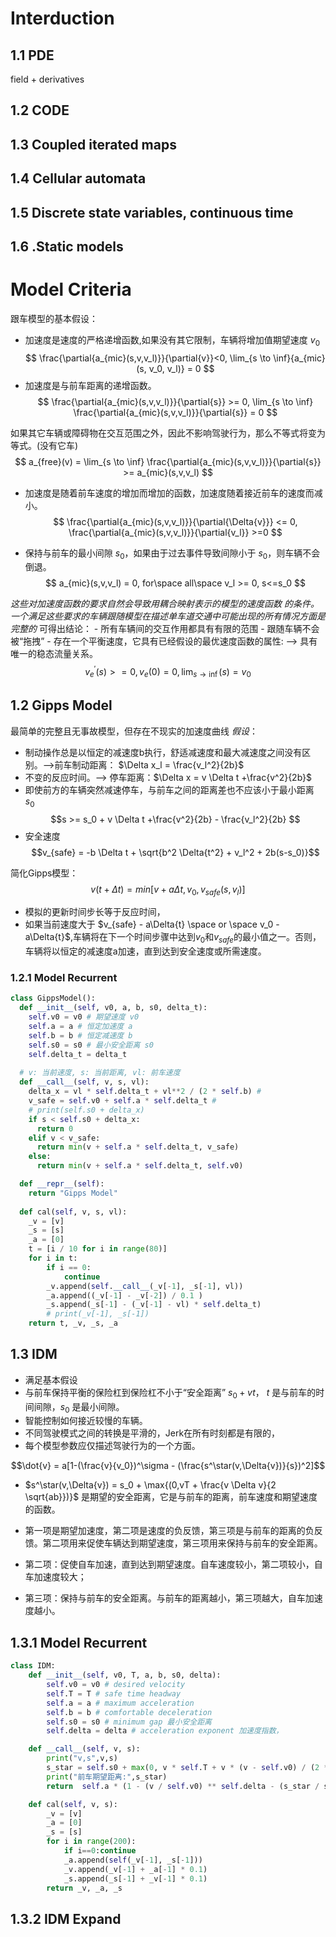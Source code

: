 # Interduction

## 1.1 PDE 
field + derivatives

## 1.2 CODE 


## 1.3 Coupled iterated maps 

## 1.4 Cellular automata 

## 1.5 Discrete state variables, continuous time

## 1.6 .Static models 



# Model Criteria 
跟车模型的基本假设：

- 加速度是速度的严格递增函数,如果没有其它限制，车辆将增加值期望速度 $v_0$
$$  \frac{\partial{a_{mic}(s,v,v_l)}}{\partial{v}}<0, \lim_{s \to \inf}{a_{mic}(s, v_0, v_l)} = 0 $$
- 加速度是与前车距离的递增函数。
  $$ \frac{\partial{a_{mic}(s,v,v_l)}}{\partial{s}} >= 0, \lim_{s \to \inf} \frac{\partial{a_{mic}(s,v,v_l)}}{\partial{s}} = 0 $$

如果其它车辆或障碍物在交互范围之外，因此不影响驾驶行为，那么不等式将变为等式。(没有它车)
$$ a_{free}(v) = \lim_{s \to \inf} \frac{\partial{a_{mic}(s,v,v_l)}}{\partial{s}} >= a_{mic}(s,v,v_l) $$

- 加速度是随着前车速度的增加而增加的函数，加速度随着接近前车的速度而减小。
$$ \frac{\partial{a_{mic}(s,v,v_l)}}{\partial{\Delta{v}}} <= 0, \frac{\partial{a_{mic}(s,v,v_l)}}{\partial{v_l}} >=0 $$

- 保持与前车的最小间隙 $s_0$，如果由于过去事件导致间隙小于 $s_0$，则车辆不会倒退。
  $$ a_{mic}(s,v,v_l) = 0, for\space all\space v_l >= 0, s<=s_0 $$


*这些对加速度函数的要求自然会导致用耦合映射表示的模型的速度函数 的条件。  一个满足这些要求的车辆跟随模型在描述单车道交通中可能出现的所有情况方面是完整的*
可得出结论：
    - 所有车辆间的交互作用都具有有限的范围
    - 跟随车辆不会被“拖拽”
    - 存在一个平衡速度，它具有已经假设的最优速度函数的属性: --> 具有唯一的稳态流量关系。
  $$ v_e^{\prime}(s) >= 0, v_e{(0)} = 0, \lim_{s \to \inf}{(s)} = v_0$$

## 1.2 Gipps Model 
最简单的完整且无事故模型，但存在不现实的加速度曲线
*假设*：
- 制动操作总是以恒定的减速度b执行，舒适减速度和最大减速度之间没有区别。-->前车制动距离： $\Delta x_l = \frac{v_l^2}{2b}$
- 不变的反应时间。--> 停车距离：$\Delta x = v \Delta t +\frac{v^2}{2b}$
- 即使前方的车辆突然减速停车，与前车之间的距离差也不应该小于最小距离 $s_0$
  $$s >= s_0 + v \Delta t +\frac{v^2}{2b} - \frac{v_l^2}{2b} $$
- 安全速度 
  $$v_{safe} = -b \Delta t + \sqrt{b^2 \Delta{t^2} + v_l^2 + 2b(s-s_0)}$$ 
  
简化Gipps模型：
$$v(t+\Delta{t}) = min[v+a\Delta{t}, v_0, v_{safe}(s,v_l)] $$
- 模拟的更新时间步长等于反应时间，
- 如果当前速度大于 $v_{safe} - a\Delta{t} \space or \space v_0 - a\Delta{t}$,车辆将在下一个时间步骤中达到$v_0$和$v_{safe}$的最小值之一。否则，车辆将以恒定的减速度a加速，直到达到安全速度或所需速度。

### 1.2.1 Model Recurrent 


```python
class GippsModel():
  def __init__(self, v0, a, b, s0, delta_t):
    self.v0 = v0 # 期望速度 v0
    self.a = a # 恒定加速度 a
    self.b = b # 恒定减速度 b 
    self.s0 = s0 # 最小安全距离 s0
    self.delta_t = delta_t
  
  # v: 当前速度, s: 当前距离, vl: 前车速度
  def __call__(self, v, s, vl):
    delta_x = vl * self.delta_t + vl**2 / (2 * self.b) # 
    v_safe = self.v0 + self.a * self.delta_t # 
    # print(self.s0 + delta_x)
    if s < self.s0 + delta_x:
      return 0
    elif v < v_safe:
      return min(v + self.a * self.delta_t, v_safe)
    else:
      return min(v + self.a * self.delta_t, self.v0)

  def __repr__(self):
    return "Gipps Model" 
  
  def cal(self, v, s, vl):
    _v = [v]
    _s = [s]
    _a = [0]
    t = [i / 10 for i in range(80)]
    for i in t:
        if i == 0:
            continue
        _v.append(self.__call__(_v[-1], _s[-1], vl))
        _a.append((_v[-1] - _v[-2]) / 0.1 ) 
        _s.append(_s[-1] - (_v[-1] - vl) * self.delta_t)
        # print(_v[-1], _s[-1])
    return t, _v, _s, _a
```

## 1.3 IDM 

- 满足基本假设
- 与前车保持平衡的保险杠到保险杠不小于“安全距离” $s_0+vt$， $t$ 是与前车的时间间隙，$s_0$ 是最小间隙。
- 智能控制如何接近较慢的车辆。
- 不同驾驶模式之间的转换是平滑的，Jerk在所有时刻都是有限的，
- 每个模型参数应仅描述驾驶行为的一个方面。


$$\dot{v} = a[1-(\frac{v}{v_0})^\sigma - (\frac{s^\star(v,\Delta{v})}{s})^2]$$

- $s^\star(v,\Delta{v}) = s_0 + \max{(0,vT + \frac{v \Delta v}{2 \sqrt{ab}})}$ 是期望的安全距离，它是与前车的距离，前车速度和期望速度的函数。

- 第一项是期望加速度，第二项是速度的负反馈，第三项是与前车的距离的负反馈。第二项用来促使车辆达到期望速度，第三项用来保持与前车的安全距离。
- 第二项：促使自车加速，直到达到期望速度。自车速度较小，第二项较小，自车加速度较大；
- 第三项：保持与前车的安全距离。与前车的距离越小，第三项越大，自车加速度越小。

## 1.3.1 Model Recurrent

```python
class IDM:
    def __init__(self, v0, T, a, b, s0, delta):
        self.v0 = v0 # desired velocity
        self.T = T # safe time headway
        self.a = a # maximum acceleration
        self.b = b # comfortable deceleration
        self.s0 = s0 # minimum gap 最小安全距离
        self.delta = delta # acceleration exponent 加速度指数，

    def __call__(self, v, s):
        print("v,s",v,s)
        s_star = self.s0 + max(0, v * self.T + v * (v - self.v0) / (2 * np.sqrt(self.a * self.b)))
        print("前车期望距离:",s_star)
        return  self.a * (1 - (v / self.v0) ** self.delta - (s_star / s) ** 2)

    def cal(self, v, s):
        _v = [v]
        _a = [0]
        _s = [s]
        for i in range(200):
            if i==0:continue
            _a.append(self(_v[-1], _s[-1]))
            _v.append(_v[-1] + _a[-1] * 0.1)
            _s.append(_s[-1] + _v[-1] * 0.1)
        return _v, _a, _s
```
## 1.3.2 IDM Expand 


